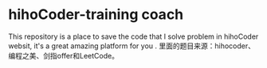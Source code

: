 # hihoCoder-training coach
This repository is a place to save the code that I solve problem in hihoCoder websit, it's a great amazing platform for you .
里面的题目来源：hihocoder、编程之美、剑指offer和LeetCode。
